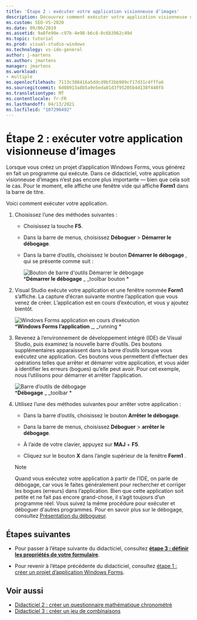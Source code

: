 ```yaml
---
title: 'Étape 2 : exécuter votre application visionneuse d’images'
description: Découvrez comment exécuter votre application visionneuse d’images.
ms.custom: SEO-VS-2020
ms.date: 09/06/2019
ms.assetid: 9a8fe90e-c97b-4e98-b6c8-0c6b3962c49d
ms.topic: tutorial
ms.prod: visual-studio-windows
ms.technology: vs-ide-general
author: j-martens
ms.author: jmartens
manager: jmartens
ms.workload:
- multiple
ms.openlocfilehash: 7113c308416a5ddcd9bf2bb989cf17d31c4fffa6
ms.sourcegitcommit: 6d88913a8b5a9e5eda01d3f95205b4d138f440f8
ms.translationtype: MT
ms.contentlocale: fr-FR
ms.lasthandoff: 04/13/2021
ms.locfileid: "107296492"
---
```

# <a name="step-2-run-your-picture-viewer-app"></a>Étape 2 : exécuter votre application visionneuse d’images

Lorsque vous créez un projet d’application Windows Forms, vous générez en fait un programme qui exécute. Dans ce didacticiel, votre application visionneuse d’images n’est pas encore plus importante &mdash; bien que cela soit le cas. Pour le moment, elle affiche une fenêtre vide qui affiche **Form1** dans la barre de titre.

Voici comment exécuter votre application. 

1. Choisissez l’une des méthodes suivantes :

    - Choisissez la touche **F5**.

    - Dans la barre de menus, choisissez **Déboguer**  >  **Démarrer le débogage**.

    - Dans la barre d’outils, choisissez le bouton **Démarrer le débogage** , qui se présente comme suit :

      ![Bouton de barre d'outils Démarrer le débogage](../ide/media/express_icondebug.png)<br>
      ***Démarrer le débogage** _ _toolbar bouton *

1. Visual Studio exécute votre application et une fenêtre nommée **Form1** s’affiche. La capture d’écran suivante montre l’application que vous venez de créer. L’application est en cours d’exécution, et vous y ajoutez bientôt.

     ![Windows Forms application en cours d’exécution](../ide/media/express_firstrun.png)<br>
***Windows Forms l’application** _, _running *

1. Revenez à l’environnement de développement intégré (IDE) de Visual Studio, puis examinez la nouvelle barre d’outils. Des boutons supplémentaires apparaissent dans la barre d’outils lorsque vous exécutez une application. Ces boutons vous permettent d’effectuer des opérations telles que arrêter et démarrer votre application, et vous aider à identifier les erreurs (bogues) qu’elle peut avoir. Pour cet exemple, nous l’utilisons pour démarrer et arrêter l’application.

     ![Barre d’outils de débogage](../ide/media/express_debugtoolbar.png)<br>
***Débogage** _ _toolbar *

1. Utilisez l’une des méthodes suivantes pour arrêter votre application :

    - Dans la barre d’outils, choisissez le bouton **Arrêter le débogage**.

    - Dans la barre de menus, choisissez **Déboguer**  >  **arrêter le débogage**.

    - À l’aide de votre clavier, appuyez sur **MAJ** + **F5**.

    - Cliquez sur le bouton **X** dans l’angle supérieur de la fenêtre **Form1** .

    > [!NOTE]
    > Quand vous exécutez votre application à partir de l’IDE, on parle de débogage, car vous le faites généralement pour rechercher et corriger les bogues (erreurs) dans l’application. Bien que cette application soit petite et ne fait pas encore grand-chose, il s’agit toujours d’un programme réel. Vous suivez la même procédure pour exécuter et déboguer d'autres programmes. Pour en savoir plus sur le débogage, consultez [Présentation du débogueur](../debugger/debugger-feature-tour.md).

## <a name="next-steps"></a>Étapes suivantes

* Pour passer à l’étape suivante du didacticiel, consultez **[étape 3 : définir les propriétés de votre formulaire](../ide/step-3-set-your-form-properties.md)**.

* Pour revenir à l’étape précédente du didacticiel, consultez [étape 1 : créer un projet d’application Windows Forms](../ide/step-1-create-a-windows-forms-application-project.md).

## <a name="see-also"></a>Voir aussi

* [Didacticiel 2 : créer un questionnaire mathématique chronométré](tutorial-2-create-a-timed-math-quiz.md)
* [Didacticiel 3 : créer un jeu de combinaisons](tutorial-3-create-a-matching-game.md)
